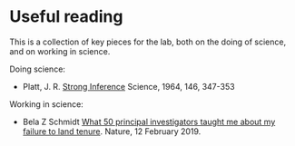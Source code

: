 
# Useful reading

This is a collection of key pieces for the lab, both on the doing of
science, and on working in science.

Doing science:

- Platt, J. R. [Strong Inference](http://science.sciencemag.org/content/146/3642/347)
    Science, 1964, 146, 347-353

Working in science:

- Bela Z Schmidt [What 50 principal investigators taught me about my failure to land tenure](https://www.nature.com/articles/d41586-019-00560-9). Nature, 12 February 2019.
